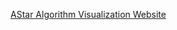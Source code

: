 [AStar Algorithm Visualization Website](https://eng-null.github.io/AStar-Algorithm-Visualization/)


